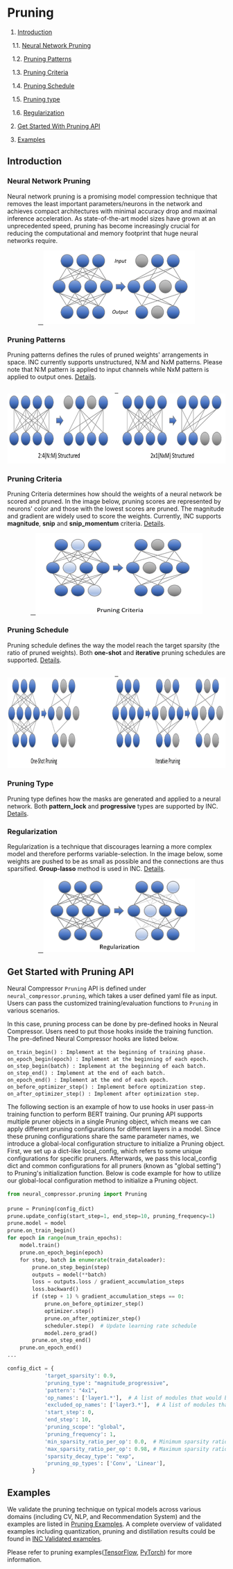 Pruning
============



1. [Introduction](#introduction)



        1.1. [Neural Network Pruning](#neural-network-pruning)



        1.2. [Pruning Patterns](#pruning-patterns)



        1.3. [Pruning Criteria](#pruning-criteria)



        1.4. [Pruning Schedule](#pruning-schedule)



        1.5. [Pruning type](#pruning-type)



        1.6. [Regularization](#regularization)



2. [Get Started With Pruning API](#get-started-with-pruning-api)



3. [Examples](#examples)



## Introduction



### Neural Network Pruning
Neural network pruning is a promising model compression technique that removes the least important parameters/neurons in the network and achieves compact architectures with minimal accuracy drop and maximal inference acceleration. As state-of-the-art model sizes have grown at an unprecedented speed, pruning has become increasingly crucial for reducing the computational and memory footprint that huge neural networks require.

<div align=center>
<a target="_blank" href="./../../docs/source/_static/imgs/pruning/pruning.PNG">
    <img src="./../../docs/source/_static/imgs/pruning/pruning.PNG" width=350 height=170 alt="pruning intro">
</a>
</div>


### Pruning Patterns



Pruning patterns defines the rules of pruned weights' arrangements in space. INC currently supports unstructured, N:M and NxM patterns. Please note that N:M pattern is applied to input channels while NxM pattern is applied to output ones. [Details](../../docs/source/pruning_details.md#pruning-patterns).

<div align=center>
<a target="_blank" href="./../../docs/source/_static/imgs/pruning/Pruning_patterns.PNG">
    <img src="./../../docs/source/_static/imgs/pruning/Pruning_patterns.PNG" width=700 height=160 alt="Sparsity Pattern">
</a>
</div>

### Pruning Criteria



Pruning Criteria determines how should the weights of a neural network be scored and pruned. In the image below, pruning scores are represented by neurons' color and those with the lowest scores are pruned. The magnitude and gradient are widely used to score the weights. Currently, INC supports **magnitude**, **snip** and **snip_momentum** criteria. [Details](../../docs/source/pruning_details.md#pruning-criteria).

<div align=center>
<a target="_blank" href="./../../docs/source/_static/imgs/pruning/pruning_criteria.PNG">
    <img src="./../../docs/source/_static/imgs/pruning/pruning_criteria.PNG" width=385 height=187 alt="Pruning criteria">
</a>
</div>

### Pruning Schedule



Pruning schedule defines the way the model reach the target sparsity (the ratio of pruned weights). Both **one-shot** and **iterative** pruning schedules are supported. [Details](../../docs/source/pruning_details.md#pruning-schedule).

<div align=center>
<a target="_blank" href="./../../docs/source/_static/imgs/pruning/Pruning_schedule.PNG">
    <img src="./../../docs/source/_static/imgs/pruning//Pruning_schedule.PNG" width=950 height=210 alt="Pruning schedule">
</a>  
</div>


### Pruning Type



Pruning type defines how the masks are generated and applied to a neural network. Both **pattern_lock** and **progressive** types are supported by INC. [Details](../../docs/source/pruning_details.md#pruning-type).



### Regularization



Regularization is a technique that discourages learning a more complex model and therefore performs variable-selection. In the image below, some weights are pushed to be as small as possible and the connections are thus sparsified. **Group-lasso** method is used in INC. 
[Details](../../docs/source/pruning_details.md#regularization).

<div align=center>
<a target="_blank" href="./../../docs/source/_static/imgs/pruning/Regularization.PNG">
    <img src="./../../docs/source/_static/imgs/pruning/Regularization.PNG" width=350 height=170 alt="Regularization">
</a>
</div>


## Get Started with Pruning API



Neural Compressor `Pruning` API is defined under `neural_compressor.pruning`, which takes a user defined yaml file as input. 
Users can pass the customized training/evaluation functions to `Pruning` in various scenarios. 

In this case, pruning process can be done by pre-defined hooks in Neural Compressor. Users need to put those hooks inside the training function. The pre-defined Neural Compressor hooks are listed below.



```
on_train_begin() : Implement at the beginning of training phase.
on_epoch_begin(epoch) : Implement at the beginning of each epoch.
on_step_begin(batch) : Implement at the beginning of each batch.
on_step_end() : Implement at the end of each batch.
on_epoch_end() : Implement at the end of each epoch.
on_before_optimizer_step() : Implement before optimization step.
on_after_optimizer_step() : Implement after optimization step.
```



The following section is an example of how to use hooks in user pass-in training function to perform BERT training. Our pruning API supports multiple pruner objects in a single Pruning object, which means we can apply different pruning configurations for different layers in a model. Since these pruning configurations share the same parameter names, we introduce a global-local configuration structure to initialize a Pruning object. First, we set up a dict-like local_config, which refers to some unique configurations for specific pruners. Afterwards, we pass this local_config dict and common configurations for all pruners (known as "global setting") to Pruning's initialization function. Below is code example for how to utilize our global-local configuration method to initialize a Pruning object.



```python
from neural_compressor.pruning import Pruning

prune = Pruning(config_dict)
prune.update_config(start_step=1, end_step=10, pruning_frequency=1)
prune.model = model
prune.on_train_begin()
for epoch in range(num_train_epochs):
    model.train()
    prune.on_epoch_begin(epoch)
    for step, batch in enumerate(train_dataloader):
        prune.on_step_begin(step)
        outputs = model(**batch)
        loss = outputs.loss / gradient_accumulation_steps
        loss.backward()
        if (step + 1) % gradient_accumulation_steps == 0:
            prune.on_before_optimizer_step()
            optimizer.step()
            prune.on_after_optimizer_step()
            scheduler.step()  # Update learning rate schedule
            model.zero_grad()
        prune.on_step_end()
    prune.on_epoch_end()
...
```

```python
config_dict = {
            'target_sparsity': 0.9,  
            'pruning_type': "magnitude_progressive",
            'pattern': "4x1", 
            'op_names': ['layer1.*'],  # A list of modules that would be pruned.
            'excluded_op_names': ['layer3.*'],  # A list of modules that would not be pruned.
            'start_step': 0,
            'end_step': 10,
            'pruning_scope': "global",
            'pruning_frequency': 1,
            'min_sparsity_ratio_per_op': 0.0,  # Minimum sparsity ratio of each module.
            'max_sparsity_ratio_per_op': 0.98, # Maximum sparsity ratio of each module.
            'sparsity_decay_type': "exp",
            'pruning_op_types': ['Conv', 'Linear'], 
        }
```


## Examples



We validate the pruning technique on typical models across various domains (including CV, NLP, and Recommendation System) and the examples are listed in [Pruning Examples](../../docs/source/pruning_details.md#examples). A complete overview of validated examples including quantization, pruning and distillation results could be found in  [INC Validated examples](../../docs/source/validated_model_list.md#validated-pruning-examples).


Please refer to pruning examples([TensorFlow](../../examples/README.md#Pruning), [PyTorch](../../examples/README.md#Pruning-1)) for more information.